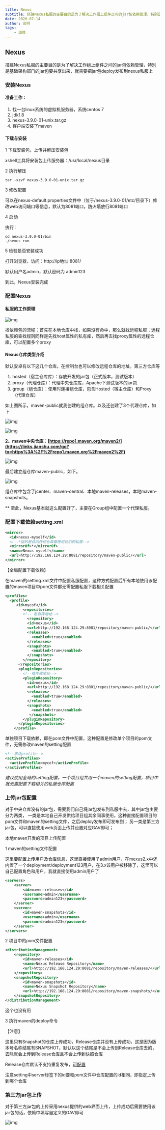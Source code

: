 ```yaml
---
title: Nexus
subtitle: 搭建Nexus私服的主要目的是为了解决工作组上组件之间的jar包依赖管理，特别是基础架构部门的jar包要共享出来，就需要把jar包deploy发布到nexus私服上
date: 2020-07-14
author: 高明
tags:
	- 运维
---
```




## Nexus

搭建Nexus私服的主要目的是为了解决工作组上组件之间的jar包依赖管理，特别是基础架构部门的jar包要共享出来，就需要把jar包deploy发布到nexus私服上

### 安装Nexus

#### 准备工作：

1. 找一台linux系统的虚拟机服务器，系统centos 7
2. jdk1.8
3. nexus-3.9.0-01-unix.tar.gz
4. 客户端安装了maven

#### 下载与安装

1 下载安装包，上传并解压安装包

xshell工具将安装包上传服务器：/usr/local/nexus目录

2 执行解压

```
tar -xzvf nexus-3.9.0-01-unix.tar.gz
```

3 修改配置

可以在nexus-default.properties文件中（位于/nexus-3.9.0-01/etc/目录下）修改web访问端口等信息，默认为8081端口，防火墙放行8081端口

4 启动

执行：

```
cd nexus-3.9.0-01/bin
./nexus run 
```

5 检验是否安装成功

打开浏览器，访问：http://ip地址:8081/

默认用户名admin，默认密码为 admin123

到此，Nexus安装完成

### 配置Nexus

#### 私服的工作原理

![img](Nexus/nexus_konw)

找依赖包的流程：首先在本地仓库中找，如果没有命中，那么就找远程私服；远程私服的查找规则同样是先找host属性的私有库，然后再去找proxy属性的远程仓库，可以配置多个proxy

#### Nexus仓库类型介绍

默认安卓有以下这几个仓库，在控制台也可以修改远程仓库的地址，第三方仓库等

1. hosted（宿主仓库库）：存放开发的jar包（正式版本，测试版本）
2. proxy（代理仓库）：代理中央仓库库，Apache下测试版本的jar包
3. group（组仓库）：使用时连接组仓库，包含Hosted（宿主仓库）和Proxy（代理仓库）

如上图所示，maven-public就我创建的组仓库。以及还创建了3个代理仓库，如下

![img](Nexus/nexus_konw1)

![img](Nexus/webp23)

**2、maven中央仓库：[https://repo1.maven.org/maven2/](https://links.jianshu.com/go?to=https%3A%2F%2Frepo1.maven.org%2Fmaven2%2F)**

![img](Nexus/8475793-ca9d53e3a0c07e50.png)

最后建立组仓库maven-public，如下。

![img](Nexus/8475793-f940a02e50e824e7.png)

组仓库中包含了jcenter、maven-central、本地maven-releases，本地maven-snapshots。

** 至此，Nexus基本就这么配置好了，主要在Group组中配置一个代理私服。

### 配置下载依赖setting.xml

```xml
<mirror>
  <id>nexus-myself</id>
  <!--*指的是访问任何仓库都使用我们的私服-->
  <mirrorOf>*</mirrorOf>
  <name>Nexus myself</name>
  <url>http://192.168.124.29:8081/repository/maven-public/</url>
</mirror>
```

【全局配置下载依赖】

在maven的setting.xml文件中配置私服配置，这种方式配置后所有本地使用该配置的maven项目中pom文件都无需配置私服下载相关配置

```xml
<profiles>
  <profile>
     <id>mycof</id>
        <repositories>
        <!-- 私有库地址-->
          <repository>
          <id>nexus</id>
          <url>http://192.168.124.29:8081/repository/maven-public/</url>
          <releases>
            <enabled>true</enabled>
          </releases>
          <snapshots>
            <enabled>true</enabled>
          </snapshots>
        </repository>
      </repositories>      
      <pluginRepositories>
        <!--插件库地址-->
        <pluginRepository>
          <id>nexus</id>
          <url>http://192.168.124.29:8081/repository/maven-public/</url>
          <releases>
            <enabled>true</enabled>
          </releases>
          <snapshots>
            <enabled>true</enabled>
           </snapshots>
        </pluginRepository>
      </pluginRepositories>
    </profile> 
```

单独项目下载依赖，即在pom文件中配置，这种配置是修改单个项目的pom文件，无需修改maven的setting配置

```xml
<!--激活profile-->
<activeProfiles>
  <activeProfile>mycof</activeProfile>
</activeProfiles>
```

*建议使用全局的setting配置，一个项目组共用一个maven的setting配置，项目中就无需配置下载相关的私服仓库配置*

### 上传jar包配置

对于中央仓库没有的jar包，需要我们自己将jar包发布到私服中去，其中jar包主要分为两类，
 一类是本地自己开发供给项目组其余同事使用，这种直接配置项目的pom文件和maven的setting文件，之后deploy发布即可发布到；
 另一类是第三方jar包，可以直接使用web页面上传并设置对应GAV即可；

本地maven开发的项目上传配置

1 maven的setting文件配置

这里要配置上传用户及仓库信息，这里直接使用了admin用户，在mexus2.x中还内置了一个deployment/deployment123用户，在3.x该用户被移除了，这里可以自己配置角色和用户，我就直接使用admin用户了

```xml
<servers>
    <server>  
        <id>maven-releases</id>  
        <username>admin</username>  
        <password>admin123</password>  
    </server>  
    <server>  
        <id>maven-snapshots</id>  
        <username>admin</username>  
        <password>admin123</password>  
    </server>
</servers>
```

2 项目中的pom文件配置

```xml
<distributionManagement>
    <repository>
        <id>maven-releases</id>
        <name>Nexus Release Repository</name>
        <url>http://192.168.124.29:8081/repository/maven-releases/</url>
    </repository>
    <snapshotRepository>
        <id>maven-snapshots</id>
        <name>Nexus Snapshot Repository</name>
        <url>http://192.168.124.29:8081/repository/maven-snapshots/</url>
    </snapshotRepository>
</distributionManagement>
```

这个也没有用

3 执行maven的deploy命令

【注意】

这里只有Snapshot的仓库上传成功，Release仓库并没有上传成功，这是因为版本号名称结尾有SNAPSHOT，默认以这个结尾是不会上传到Release仓库去的，去除就会上传到Release仓库且不会上传到快照仓库

Release仓库默认不支持重复发布，[可配置](https://links.jianshu.com/go?to=https%3A%2F%2Fwww.cnblogs.com%2Fyangshaoxiang%2Fp%2F8807657.html%23%23%23web%E7%95%8C%E9%9D%A2)

注意setting中server标签下的id要和pom文件中仓库配置的id相同，即指定上传到哪个仓库

### 第三方jar包上传

对于第三方jar包的上传采用nexus提供的web界面上传，上传成功后需要使用该jar包的话，依赖中填写自定义的GAV即可

![img](Nexus/8475793-a8b4954903c1a2e0.png)